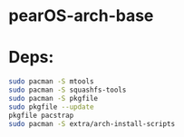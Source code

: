 # pearOS-arch-base

# Deps:
```sh
sudo pacman -S mtools
sudo pacman -S squashfs-tools
sudo pacman -S pkgfile
sudo pkgfile --update
pkgfile pacstrap
sudo pacman -S extra/arch-install-scripts
```
